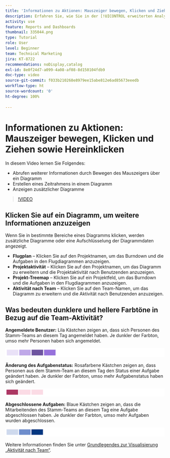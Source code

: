 ```yaml
---
title: 'Informationen zu Aktionen: Mauszeiger bewegen, Klicken und Ziehen sowie Hereinklicken'
description: Erfahren Sie, wie Sie in der [!UICONTROL erweiterten Analyse] weitere Informationen erhalten, indem Sie den Mauszeiger über ein Diagramm bewegen, einen Zeitrahmen für ein Diagramm erstellen und zusätzliche Diagramme anzeigen können.
activity: use
feature: Reports and Dashboards
thumbnail: 335044.png
type: Tutorial
role: User
level: Beginner
team: Technical Marketing
jira: KT-8722
recommendations: noDisplay,catalog
exl-id: 8e0f24d7-a099-4a08-af08-8d150104fdb9
doc-type: video
source-git-commit: f033b210268e8979ee15abe812e6ad85673eeedb
workflow-type: ht
source-wordcount: '0'
ht-degree: 100%

---
```


# Informationen zu Aktionen: Mauszeiger bewegen, Klicken und Ziehen sowie Hereinklicken

In diesem Video lernen Sie Folgendes:

* Abrufen weiterer Informationen durch Bewegen des Mauszeigers über ein Diagramm
* Erstellen eines Zeitrahmens in einem Diagramm
* Anzeigen zusätzlicher Diagramme

>[!VIDEO](https://video.tv.adobe.com/v/335044/?quality=12&learn=on)

## Klicken Sie auf ein Diagramm, um weitere Informationen anzuzeigen

Wenn Sie in bestimmte Bereiche eines Diagramms klicken, werden zusätzliche Diagramme oder eine Aufschlüsselung der Diagrammdaten angezeigt.

* **Flugplan** – Klicken Sie auf den Projektnamen, um das Burndown und die Aufgaben in den Flugdiagrammen anzuzeigen.
* **Projektaktivität** – Klicken Sie auf den Projektnamen, um das Diagramm zu erweitern und die Projektaktivität nach Benutzenden anzuzeigen.
* **Projekt-Treemap** – Klicken Sie auf ein Projektfeld, um das Burndown und die Aufgaben in den Flugdiagrammen anzuzeigen.
* **Aktivität nach Team** – Klicken Sie auf den Team-Namen, um das Diagramm zu erweitern und die Aktivität nach Benutzenden anzuzeigen.

## Was bedeuten dunklere und hellere Farbtöne in Bezug auf die Team-Aktivität?

**Angemeldete Benutzer:** Lila Kästchen zeigen an, dass sich Personen des Stamm-Teams an diesem Tag angemeldet haben. Je dunkler der Farbton, umso mehr Personen haben sich angemeldet.

![Ein Bild mit violett schattierten Kästchen](assets/purple-shaded-boxes.png)

**Änderung des Aufgabenstatus:** Rosafarbene Kästchen zeigen an, dass Personen aus dem Stamm-Team an diesem Tag den Status einer Aufgabe geändert haben. Je dunkler der Farbton, umso mehr Aufgabenstatus haben sich geändert.

![Ein Bild mit rosa schattierten Kästchen](assets/pink-shaded-boxes.png)

**Abgeschlossene Aufgaben:** Blaue Kästchen zeigen an, dass die Mitarbeitenden des Stamm-Teams an diesem Tag eine Aufgabe abgeschlossen haben. Je dunkler der Farbton, umso mehr Aufgaben wurden abgeschlossen.

![Ein Bild mit blau schattierten Kästchen](assets/blue-shaded-boxes.png)

Weitere Informationen finden Sie unter [Grundlegendes zur Visualisierung „Aktivität nach Team“](https://experienceleague.adobe.com/docs/workfront/using/reporting/enhanced-analytics/activity-by-team-overview.html?lang=de).
